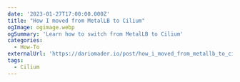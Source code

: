 ```yaml
---
date: '2023-01-27T17:00:00.000Z'
title: "How I moved from MetalLB to Cilium"
ogImage: ogimage.webp
ogSummary: 'Learn how to switch from MetalLB to Cilium'
categories:
  - How-To
externalUrl: 'https://dariomader.io/post/how_i_moved_from_metallb_to_cilium/'
tags:
  - Cilium
---
```

